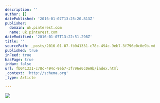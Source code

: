 ```yaml
---
description: ''
author: []
datePublished: '2016-01-07T13:25:20.813Z'
publisher:
  domain: uk.pinterest.com
  name: uk.pinterest.com
dateModified: '2016-01-07T13:22:51.298Z'
title: ''
sourcePath: _posts/2016-01-07-fb041331-c78c-494c-9eb7-3f796e0c0e9b.md
published: true
inFeed: true
hasPage: true
inNav: false
url: fb041331-c78c-494c-9eb7-3f796e0c0e9b/index.html
_context: 'http://schema.org'
_type: Article

---
```

![](https://s-media-cache-ak0.pinimg.com/736x/e5/62/61/e5626177f6b7348929da8ef988cfa7c6.jpg)
